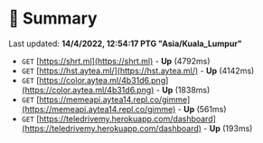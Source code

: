# 📖 Summary
Last updated: **14/4/2022, 12:54:17 PTG "Asia/Kuala_Lumpur"**

- `GET` [https://shrt.ml](https://shrt.ml) - **Up** (4792ms)
- `GET` [https://hst.aytea.ml/](https://hst.aytea.ml/) - **Up** (4142ms)
- `GET` [https://color.aytea.ml/4b31d6.png](https://color.aytea.ml/4b31d6.png) - **Up** (1838ms)
- `GET` [https://memeapi.aytea14.repl.co/gimme](https://memeapi.aytea14.repl.co/gimme) - **Up** (561ms)
- `GET` [https://teledrivemy.herokuapp.com/dashboard](https://teledrivemy.herokuapp.com/dashboard) - **Up** (193ms)
